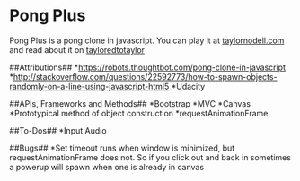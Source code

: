 # Pong Plus
Pong Plus is a pong clone in javascript. You can play it at <a href="">taylornodell.com</a> and read about it on <a href="http://tayloredtotaylor.blogspot.com/">tayloredtotaylor</a>

##Attributions##
*https://robots.thoughtbot.com/pong-clone-in-javascript
*http://stackoverflow.com/questions/22592773/how-to-spawn-objects-randomly-on-a-line-using-javascript-html5
*Udacity


##APIs, Frameworks and Methods##
*Bootstrap
*MVC
*Canvas
*Prototypical method of object construction
*requestAnimationFrame

##To-Dos##
*Input Audio

##Bugs##
*Set timeout runs when window is minimized, but requestAnimationFrame does not. So if you click out and back in sometimes a powerup will spawn when one is already in canvas